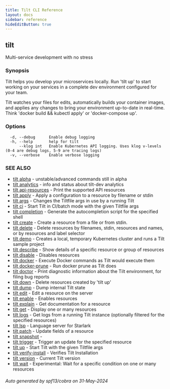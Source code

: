 ```yaml
---
title: Tilt CLI Reference
layout: docs
sidebar: reference
hideEditButton: true
---
```

## tilt

Multi-service development with no stress

### Synopsis


Tilt helps you develop your microservices locally.
Run 'tilt up' to start working on your services in a complete dev environment
configured for your team.

Tilt watches your files for edits, automatically builds your container images,
and applies any changes to bring your environment
up-to-date in real-time. Think 'docker build && kubectl apply' or 'docker-compose up'.


### Options

```
  -d, --debug      Enable debug logging
  -h, --help       help for tilt
      --klog int   Enable Kubernetes API logging. Uses klog v-levels (0-4 are debug logs, 5-9 are tracing logs)
  -v, --verbose    Enable verbose logging
```

### SEE ALSO

* [tilt alpha](tilt_alpha.html)	 - unstable/advanced commands still in alpha
* [tilt analytics](tilt_analytics.html)	 - info and status about tilt-dev analytics
* [tilt api-resources](tilt_api-resources.html)	 - Print the supported API resources
* [tilt apply](tilt_apply.html)	 - Apply a configuration to a resource by filename or stdin
* [tilt args](tilt_args.html)	 - Changes the Tiltfile args in use by a running Tilt
* [tilt ci](tilt_ci.html)	 - Start Tilt in CI/batch mode with the given Tiltfile args
* [tilt completion](tilt_completion.html)	 - Generate the autocompletion script for the specified shell
* [tilt create](tilt_create.html)	 - Create a resource from a file or from stdin.
* [tilt delete](tilt_delete.html)	 - Delete resources by filenames, stdin, resources and names, or by resources and label selector
* [tilt demo](tilt_demo.html)	 - Creates a local, temporary Kubernetes cluster and runs a Tilt sample project
* [tilt describe](tilt_describe.html)	 - Show details of a specific resource or group of resources
* [tilt disable](tilt_disable.html)	 - Disables resources
* [tilt docker](tilt_docker.html)	 - Execute Docker commands as Tilt would execute them
* [tilt docker-prune](tilt_docker-prune.html)	 - Run docker prune as Tilt does
* [tilt doctor](tilt_doctor.html)	 - Print diagnostic information about the Tilt environment, for filing bug reports
* [tilt down](tilt_down.html)	 - Delete resources created by 'tilt up'
* [tilt dump](tilt_dump.html)	 - Dump internal Tilt state
* [tilt edit](tilt_edit.html)	 - Edit a resource on the server
* [tilt enable](tilt_enable.html)	 - Enables resources
* [tilt explain](tilt_explain.html)	 - Get documentation for a resource
* [tilt get](tilt_get.html)	 - Display one or many resources
* [tilt logs](tilt_logs.html)	 - Get logs from a running Tilt instance (optionally filtered for the specified resources)
* [tilt lsp](tilt_lsp.html)	 - Language server for Starlark
* [tilt patch](tilt_patch.html)	 - Update fields of a resource
* [tilt snapshot](tilt_snapshot.html)	 - 
* [tilt trigger](tilt_trigger.html)	 - Trigger an update for the specified resource
* [tilt up](tilt_up.html)	 - Start Tilt with the given Tiltfile args
* [tilt verify-install](tilt_verify-install.html)	 - Verifies Tilt Installation
* [tilt version](tilt_version.html)	 - Current Tilt version
* [tilt wait](tilt_wait.html)	 - Experimental: Wait for a specific condition on one or many resources

###### Auto generated by spf13/cobra on 31-May-2024
